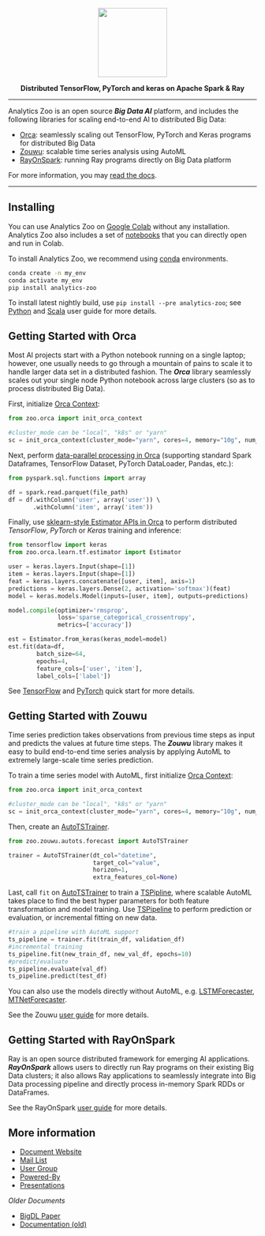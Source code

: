 <div align="center">

<p align="center"> <img src="docs/docs/Image/logo.jpg" height="140px"><br></p>

**Distributed TensorFlow, PyTorch and keras on Apache Spark & Ray**

</div>

---

Analytics Zoo is an open source _**Big Data AI**_ platform, and includes the following libraries for scaling end-to-end AI to distributed Big Data: 

 - [Orca](https://analytics-zoo.readthedocs.io/): seamlessly scaling out TensorFlow, PyTorch and Keras programs for distributed Big Data
 - [Zouwu](): scalable time series analysis using AutoML 
 - [RayOnSpark](): running Ray programs directly on Big Data platform

For more information, you may [read the docs](https://analytics-zoo.readthedocs.io/).

---

## Installing
You can use Analytics Zoo on [Google Colab]() without any installation. Analytics Zoo also includes a set of [notebooks]() that you can directly open and run in Colab.

To install Analytics Zoo, we recommend using [conda](https://docs.conda.io/projects/conda/en/latest/user-guide/install/)  environments.

```bash
conda create -n my_env 
conda activate my_env
pip install analytics-zoo 
```

To install latest nightly build, use ```pip install --pre analytics-zoo```; see [Python](https://analytics-zoo.readthedocs.io/en/latest/doc/UserGuide/python.html)  and [Scala](https://analytics-zoo.readthedocs.io/en/latest/doc/UserGuide/scala.html) user guide for more details.

## Getting Started with Orca

Most AI projects start with a Python notebook running on a single laptop; however, one usually needs to go through a mountain of pains to scale it to handle larger data set in a distributed fashion. The  _**Orca**_ library seamlessly scales out your single node Python notebook across large clusters (so as to process distributed Big Data).

First, initialize [Orca Context]():

```python
from zoo.orca import init_orca_context

#cluster_mode can be "local", "k8s" or "yarn"
sc = init_orca_context(cluster_mode="yarn", cores=4, memory="10g", num_nodes=2) 
```

Next, perform [data-parallel processing in Orca](https://analytics-zoo.readthedocs.io/en/latest/doc/Orca/Overview/data-parallel-processing.html) (supporting standard Spark Dataframes, TensorFlow Dataset, PyTorch DataLoader, Pandas, etc.):

```python
from pyspark.sql.functions import array

df = spark.read.parquet(file_path)
df = df.withColumn('user', array('user')) \  
       .withColumn('item', array('item'))
```

Finally, use [sklearn-style Estimator APIs in Orca](https://analytics-zoo.readthedocs.io/en/latest/doc/Orca/Overview/distributed-training-inference.html) to perform distributed _TensorFlow_, _PyTorch_ or _Keras_ training and inference:

```python
from tensorflow import keras
from zoo.orca.learn.tf.estimator import Estimator

user = keras.layers.Input(shape=[1])  
item = keras.layers.Input(shape=[1])  
feat = keras.layers.concatenate([user, item], axis=1)  
predictions = keras.layers.Dense(2, activation='softmax')(feat)  
model = keras.models.Model(inputs=[user, item], outputs=predictions)  

model.compile(optimizer='rmsprop',  
              loss='sparse_categorical_crossentropy',  
              metrics=['accuracy'])

est = Estimator.from_keras(keras_model=model)  
est.fit(data=df,  
        batch_size=64,  
        epochs=4,  
        feature_cols=['user', 'item'],  
        label_cols=['label'])
```

See [TensorFlow](https://analytics-zoo.readthedocs.io/en/latest/doc/Orca/QuickStart/orca-tf-quickstart.html) and [PyTorch](https://analytics-zoo.readthedocs.io/en/latest/doc/Orca/QuickStart/orca-pytorch-quickstart.html) quick start for more details.

## Getting Started with Zouwu

Time series prediction takes observations from previous time steps as input and predicts the values at future time steps. The _**Zouwu**_ library makes it easy to build end-to-end time series analysis by applying AutoML to extremely large-scale time series prediction.


To train a time series model with AutoML, first initialize [Orca Context]():

```python
from zoo.orca import init_orca_context

#cluster_mode can be "local", "k8s" or "yarn"
sc = init_orca_context(cluster_mode="yarn", cores=4, memory="10g", num_nodes=2, init_ray_on_spark=True)
```

Then, create an [AutoTSTrainer]().

```python
from zoo.zouwu.autots.forecast import AutoTSTrainer

trainer = AutoTSTrainer(dt_col="datetime",
                        target_col="value",
                        horizon=1,
                        extra_features_col=None)
```

Last, call ```fit``` on [AutoTSTrainer]() to train a [TSPipline](), where scalable AutoML takes place to find the best hyper parameters for both feature transformation and model training. Use [TSPipeline]() to perform prediction or evaluation, or incremental fitting on new data.
```python
#train a pipeline with AutoML support
ts_pipeline = trainer.fit(train_df, validation_df)
#incremental training
ts_pipeline.fit(new_train_df, new_val_df, epochs=10)
#predict/evaluate
ts_pipeline.evaluate(val_df)
ts_pipeline.predict(test_df)
```

You can also use the models directly without AutoML, e.g. [LSTMForecaster](), [MTNetForecaster]().

See the Zouwu [user guide]() for more details.

## Getting Started with RayOnSpark

Ray is an open source distributed framework for emerging AI applications. _**RayOnSpark**_ allows users to directly run Ray programs on their existing Big Data clusters; it also allows Ray applications to seamlessly integrate into Big Data processing pipeline and directly process in-memory Spark RDDs or DataFrames.

See the RayOnSpark [user guide]() for more details.

## More information

- [Document Website](https://analytics-zoo.readthedocs.io/)
- [Mail List](mailto:bigdl-user-group+subscribe@googlegroups.com)
- [User Group](https://groups.google.com/forum/#!forum/bigdl-user-group)
- [Powered-By](https://analytics-zoo.readthedocs.io/en/latest/doc/Application/powered-by.html)
- [Presentations](https://analytics-zoo.readthedocs.io/en/latest/doc/Application/presentations.html)

_Older Documents_
- [BigDL Paper](https://arxiv.org/abs/1804.05839)
- [Documentation (old)](https://analytics-zoo.github.io/)
